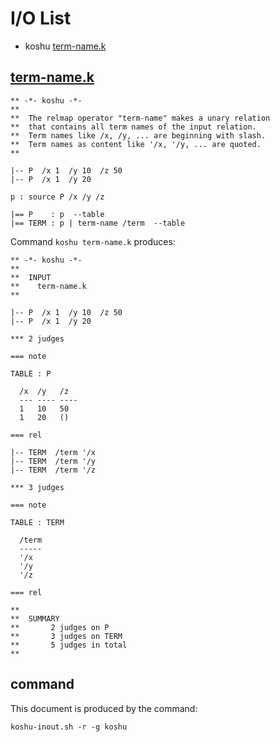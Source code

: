 # I/O List

- koshu [term-name.k](#term-namek)



## [term-name.k](term-name.k)

```
** -*- koshu -*-
**
**  The relmap operator "term-name" makes a unary relation
**  that contains all term names of the input relation.
**  Term names like /x, /y, ... are beginning with slash.
**  Term names as content like '/x, '/y, ... are quoted.
**

|-- P  /x 1  /y 10  /z 50
|-- P  /x 1  /y 20

p : source P /x /y /z

|== P    : p  --table
|== TERM : p | term-name /term  --table
```

Command `koshu term-name.k` produces:

```
** -*- koshu -*-
**
**  INPUT
**    term-name.k
**

|-- P  /x 1  /y 10  /z 50
|-- P  /x 1  /y 20

*** 2 judges

=== note

TABLE : P

  /x  /y   /z
  --- ---- ----
  1   10   50
  1   20   ()

=== rel

|-- TERM  /term '/x
|-- TERM  /term '/y
|-- TERM  /term '/z

*** 3 judges

=== note

TABLE : TERM

  /term
  -----
  '/x
  '/y
  '/z

=== rel

**
**  SUMMARY
**       2 judges on P
**       3 judges on TERM
**       5 judges in total
**
```



## command

This document is produced by the command:

```
koshu-inout.sh -r -g koshu
```
